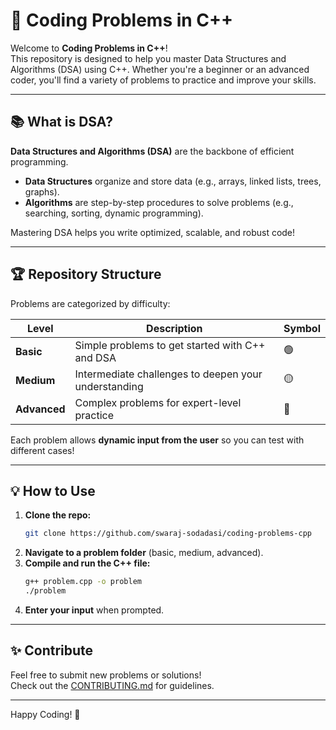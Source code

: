 # 🚀 Coding Problems in C++

Welcome to **Coding Problems in C++**!  
This repository is designed to help you master Data Structures and Algorithms (DSA) using C++. Whether you're a beginner or an advanced coder, you'll find a variety of problems to practice and improve your skills.

---

## 📚 What is DSA?

**Data Structures and Algorithms (DSA)** are the backbone of efficient programming.  
- **Data Structures** organize and store data (e.g., arrays, linked lists, trees, graphs).
- **Algorithms** are step-by-step procedures to solve problems (e.g., searching, sorting, dynamic programming).

Mastering DSA helps you write optimized, scalable, and robust code!

---

## 🏆 Repository Structure

Problems are categorized by difficulty:

| Level      | Description                                         | Symbol |
|------------|-----------------------------------------------------|--------|
| **Basic**  | Simple problems to get started with C++ and DSA     | 🟢     |
| **Medium** | Intermediate challenges to deepen your understanding | 🟡     |
| **Advanced**| Complex problems for expert-level practice         | 🔴     |

Each problem allows **dynamic input from the user** so you can test with different cases!

---

## 💡 How to Use

1. **Clone the repo:**  
    ```bash
    git clone https://github.com/swaraj-sodadasi/coding-problems-cpp
    ```
2. **Navigate to a problem folder** (basic, medium, advanced).
3. **Compile and run the C++ file:**  
    ```bash
    g++ problem.cpp -o problem
    ./problem
    ```
4. **Enter your input** when prompted.

---

## ✨ Contribute

Feel free to submit new problems or solutions!  
Check out the [CONTRIBUTING.md](CONTRIBUTING.md) for guidelines.

---

Happy Coding! 🎉  